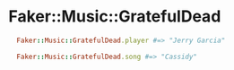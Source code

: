 # Faker::Music::GratefulDead


```ruby
  Faker::Music::GratefulDead.player #=> "Jerry Garcia"

  Faker::Music::GratefulDead.song #=> "Cassidy"
```

